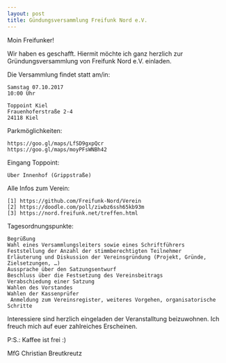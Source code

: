 ```yaml
---
layout: post
title: Gündungsversammlung Freifunk Nord e.V.
---
```


Moin Freifunker!

Wir haben es geschafft. Hiermit möchte ich ganz herzlich zur Gründungsversammlung von Freifunk Nord e.V. einladen.

Die Versammlung findet statt am/in:

    Samstag 07.10.2017
    10:00 Uhr

    Toppoint Kiel
    Frauenhoferstraße 2-4
    24118 Kiel


Parkmöglichkeiten:

    https://goo.gl/maps/LfSD9gxpQcr
    https://goo.gl/maps/moyPFsWNBh42


Eingang Toppoint:

    Über Innenhof (Grippstraße)


Alle Infos zum Verein:

    [1] https://github.com/Freifunk-Nord/Verein
    [2] https://doodle.com/poll/ziwbz6ssh65kb93m
    [3] https://nord.freifunk.net/treffen.html


Tagesordnungspunkte:

    Begrüßung
    Wahl eines Versammlungsleiters sowie eines Schriftführers
    Feststellung der Anzahl der stimmberechtigten Teilnehmer
    Erläuterung und Diskussion der Vereinsgründung (Projekt, Gründe, Zielsetzungen, …)
    Aussprache über den Satzungsentwurf
    Beschluss über die Festsetzung des Vereinsbeitrags
    Verabschiedung einer Satzung
    Wahlen des Vorstandes
    Wahlen der Kassenprüfer
     Anmeldung zum Vereinsregister, weiteres Vorgehen, organisatorische Schritte


Interessiere sind herzlich eingeladen der Veranstalltung beizuwohnen. Ich freuch mich auf euer zahlreiches Erscheinen.

P:S.: Kaffee ist frei :)

MfG
Christian Breutkreutz
